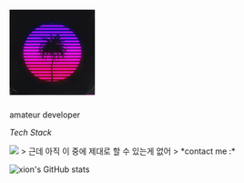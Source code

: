 # <img src="https://github.com/xion2664/xion2664/blob/main/original.gif" width="150px">

amateur developer

*Tech Stack*

<img src="https://img.shields.io/badge/Python-3766AB?style=flat-square&logo=Python&logoColor=white"/>
> 근데 아직 이 중에 제대로 할 수 있는게 없어
> 
*contact me :*

![xion's GitHub stats](https://github-readme-stats.vercel.app/api?username=xion2664&theme=midnight-purple&show_icons=true)
